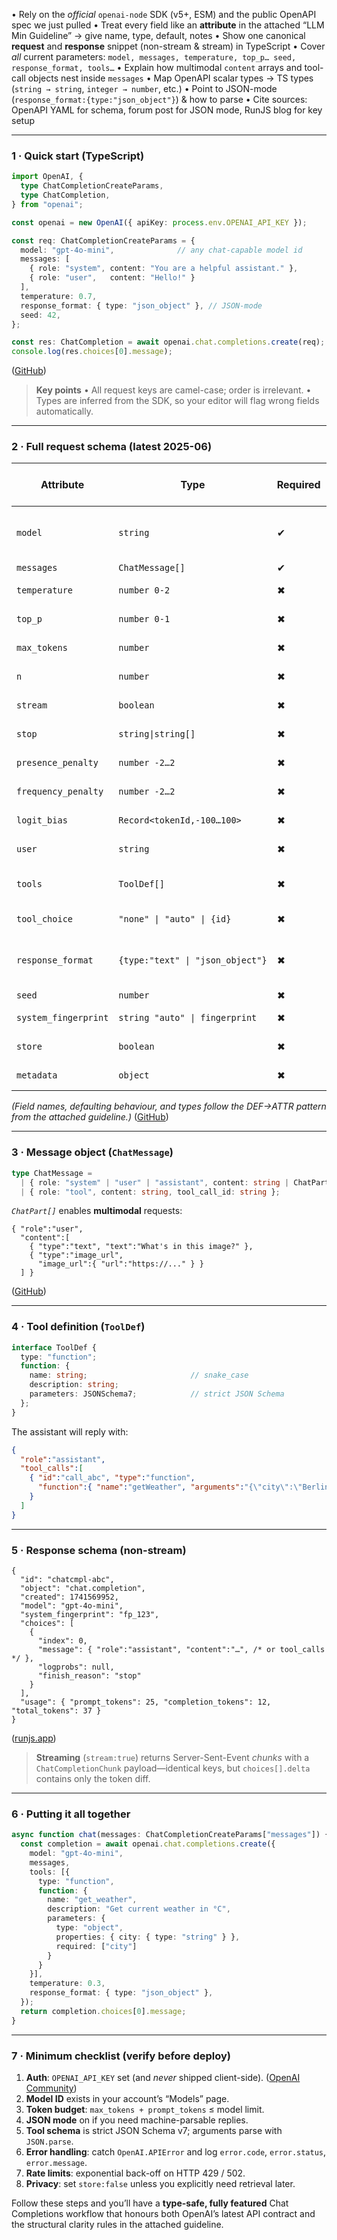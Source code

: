 • Rely on the *official* `openai-node` SDK (v5+, ESM) and the public OpenAPI spec we just pulled
• Treat every field like an **attribute** in the attached “LLM Min Guideline” → give name, type, default, notes
• Show one canonical **request** and **response** snippet (non-stream & stream) in TypeScript
• Cover *all* current parameters: `model, messages, temperature, top_p… seed, response_format, tools…`
• Explain how multimodal `content` arrays and tool-call objects nest inside `messages`
• Map OpenAPI scalar types → TS types (`string → string`, `integer → number`, etc.)
• Point to JSON-mode (`response_format:{type:"json_object"}`) & how to parse
• Cite sources: OpenAPI YAML for schema, forum post for JSON mode, RunJS blog for key setup

---

### 1 · Quick start (TypeScript)

```ts
import OpenAI, {
  type ChatCompletionCreateParams,
  type ChatCompletion,
} from "openai";

const openai = new OpenAI({ apiKey: process.env.OPENAI_API_KEY });

const req: ChatCompletionCreateParams = {
  model: "gpt-4o-mini",              // any chat-capable model id
  messages: [
    { role: "system", content: "You are a helpful assistant." },
    { role: "user",   content: "Hello!" }
  ],
  temperature: 0.7,
  response_format: { type: "json_object" }, // JSON-mode
  seed: 42,
};

const res: ChatCompletion = await openai.chat.completions.create(req);
console.log(res.choices[0].message);
```

([GitHub][1])

> **Key points**
> • All request keys are camel-case; order is irrelevant.
> • Types are inferred from the SDK, so your editor will flag wrong fields automatically.

---

### 2 · Full request schema (latest 2025-06)

| Attribute            | Type                             | Required | Default    | Notes / Guideline Hook                              |
| -------------------- | -------------------------------- | -------- | ---------- | --------------------------------------------------- |
| `model`              | `string`                         | ✔︎       | –          | Must be chat-capable (`gpt-4.1`, `gpt-4o-mini`, …). |
| `messages`           | `ChatMessage[]`                  | ✔︎       | –          | See §3.                                             |
| `temperature`        | `number 0-2`                     | ✖︎       | `1`        | Stochastic sampling.                                |
| `top_p`              | `number 0-1`                     | ✖︎       | `1`        | Nucleus sampling.                                   |
| `max_tokens`         | `number`                         | ✖︎       | no cut-off | Hard cap on output.                                 |
| `n`                  | `number`                         | ✖︎       | `1`        | Parallel alternatives.                              |
| `stream`             | `boolean`                        | ✖︎       | `false`    | Server-sent events.                                 |
| `stop`               | `string\|string[]`               | ✖︎       | –          | Stop sequences.                                     |
| `presence_penalty`   | `number -2…2`                    | ✖︎       | `0`        | Encourage novelty.                                  |
| `frequency_penalty`  | `number -2…2`                    | ✖︎       | `0`        | Discourage repetition.                              |
| `logit_bias`         | `Record<tokenId,-100…100>`       | ✖︎       | –          | Token-level nudging.                                |
| `user`               | `string`                         | ✖︎       | –          | End-user identifier.                                |
| `tools`              | `ToolDef[]`                      | ✖︎       | –          | Functions / code-interpreters.                      |
| `tool_choice`        | `"none" \| "auto" \| {id}`       | ✖︎       | `"auto"`   | Force / forbid tool use.                            |
| `response_format`    | `{type:"text" \| "json_object"}` | ✖︎       | `"text"`   | JSON-mode output. ([OpenAI Community][2])           |
| `seed`               | `number`                         | ✖︎       | random     | Reproducibility.                                    |
| `system_fingerprint` | `string "auto" \| fingerprint`   | ✖︎       | `auto`     | Model snapshot.                                     |
| `store`              | `boolean`                        | ✖︎       | `false`    | Opt in to 120-day retention.                        |
| `metadata`           | `object`                         | ✖︎       | –          | Any opaque JSON.                                    |

*(Field names, defaulting behaviour, and types follow the DEF→ATTR pattern from the attached guideline.)* ([GitHub][1])

---

### 3 · Message object (`ChatMessage`)

```ts
type ChatMessage =
  | { role: "system" | "user" | "assistant", content: string | ChatPart[], name?: string }
  | { role: "tool", content: string, tool_call_id: string };
```

*`ChatPart[]`* enables **multimodal** requests:

```jsonc
{ "role":"user",
  "content":[
    { "type":"text", "text":"What's in this image?" },
    { "type":"image_url",
      "image_url":{ "url":"https://..." } }
  ] }
```

([GitHub][1])

---

### 4 · Tool definition (`ToolDef`)

```ts
interface ToolDef {
  type: "function";
  function: {
    name: string;                       // snake_case
    description: string;
    parameters: JSONSchema7;            // strict JSON Schema
  };
}
```

The assistant will reply with:

```json
{
  "role":"assistant",
  "tool_calls":[
    { "id":"call_abc", "type":"function",
      "function":{ "name":"getWeather", "arguments":"{\"city\":\"Berlin\"}" }
    }
  ]
}
```

---

### 5 · Response schema (non-stream)

```jsonc
{
  "id": "chatcmpl-abc",
  "object": "chat.completion",
  "created": 1741569952,
  "model": "gpt-4o-mini",
  "system_fingerprint": "fp_123",
  "choices": [
    {
      "index": 0,
      "message": { "role":"assistant", "content":"…", /* or tool_calls */ },
      "logprobs": null,
      "finish_reason": "stop"
    }
  ],
  "usage": { "prompt_tokens": 25, "completion_tokens": 12, "total_tokens": 37 }
}
```

([runjs.app][3])

> **Streaming** (`stream:true`) returns Server-Sent-Event *chunks* with a
> `ChatCompletionChunk` payload—identical keys, but `choices[].delta`
> contains only the token diff.

---

### 6 · Putting it all together

```ts
async function chat(messages: ChatCompletionCreateParams["messages"]) {
  const completion = await openai.chat.completions.create({
    model: "gpt-4o-mini",
    messages,
    tools: [{
      type: "function",
      function: {
        name: "get_weather",
        description: "Get current weather in °C",
        parameters: {
          type: "object",
          properties: { city: { type: "string" } },
          required: ["city"]
        }
      }
    }],
    temperature: 0.3,
    response_format: { type: "json_object" },
  });
  return completion.choices[0].message;
}
```

---

### 7 · Minimum checklist (verify before deploy)

1. **Auth**: `OPENAI_API_KEY` set (and *never* shipped client-side). ([OpenAI Community][2])
2. **Model ID** exists in your account’s “Models” page.
3. **Token budget**: `max_tokens + prompt_tokens` ≤ model limit.
4. **JSON mode** on if you need machine-parsable replies.&#x20;
5. **Tool schema** is strict JSON Schema v7; arguments parse with `JSON.parse`.
6. **Error handling**: catch `OpenAI.APIError` and log `error.code`, `error.status`, `error.message`.
7. **Rate limits**: exponential back-off on HTTP 429 / 502.
8. **Privacy**: set `store:false` unless you explicitly need retrieval later.

Follow these steps and you’ll have a **type-safe, fully featured** Chat Completions workflow that honours both OpenAI’s latest API contract and the structural clarity rules in the attached guideline.

[1]: https://raw.githubusercontent.com/openai/openai-openapi/refs/heads/master/openapi.yaml?utm_source=chatgpt.com "https://raw.githubusercontent.com/openai/openai-op..."
[2]: https://community.openai.com/t/how-do-i-use-the-new-json-mode/475890?utm_source=chatgpt.com "How do I use the new JSON mode? - API"
[3]: https://runjs.app/blog/chatgpt-javascript-api?utm_source=chatgpt.com "How to use the ChatGPT JavaScript API - 3 Easy Steps (2023) - RunJS"
